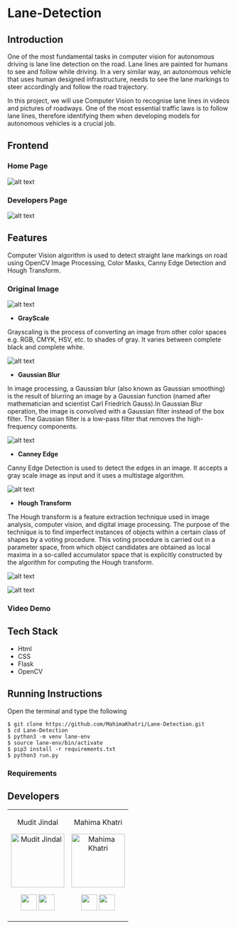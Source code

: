 # Lane-Detection

## Introduction
One of the most fundamental tasks in computer vision for autonomous driving is lane line detection on the road. Lane lines are painted for humans to see and follow while driving. In a very similar way, an autonomous vehicle that uses human designed infrastructure, needs to see the lane markings to steer accordingly and follow the road trajectory.

In this project, we will use Computer Vision to recognise lane lines in videos and pictures of roadways. One of the most essential traffic laws is to follow lane lines, therefore identifying them when developing models for autonomous vehicles is a crucial job. 

## Frontend

### Home Page
![alt text](https://github.com/MahimaKhatri/Lane-Detection/blob/master/Images/home.PNG)

### Developers Page
![alt text](https://github.com/MahimaKhatri/Lane-Detection/blob/master/Images/dev.png)

## Features

Computer Vision algorithm is used to detect straight lane markings on road using OpenCV Image Processing, Color Masks, Canny Edge Detection and Hough Transform.

### Original Image
![alt text](https://github.com/MahimaKhatri/Lane-Detection/blob/master/Images/test_image.jpg)

+ **GrayScale**

Grayscaling is the process of converting an image from other color spaces e.g. RGB, CMYK, HSV, etc. to shades of gray. It varies between complete black and complete white.

![alt text](https://github.com/MahimaKhatri/Lane-Detection/blob/master/Images/test_imagegray.jpg)

+ **Gaussian Blur**

In image processing, a Gaussian blur (also known as Gaussian smoothing) is the result of blurring an image by a Gaussian function (named after mathematician and scientist Carl Friedrich Gauss).In Gaussian Blur operation, the image is convolved with a Gaussian filter instead of the box filter. The Gaussian filter is a low-pass filter that removes the high-frequency components.

![alt text](https://github.com/MahimaKhatri/Lane-Detection/blob/master/Images/test_imagegauss.jpg)

+ **Canney Edge**

Canny Edge Detection is used to detect the edges in an image. It accepts a gray scale image as input and it uses a multistage algorithm.

![alt text](https://github.com/MahimaKhatri/Lane-Detection/blob/master/Images/test_imagecanny.jpg)

+ **Hough Transform**

The Hough transform is a feature extraction technique used in image analysis, computer vision, and digital image processing. The purpose of the technique is to find imperfect instances of objects within a certain class of shapes by a voting procedure. This voting procedure is carried out in a parameter space, from which object candidates are obtained as local maxima in a so-called accumulator space that is explicitly constructed by the algorithm for computing the Hough transform.

![alt text](https://github.com/MahimaKhatri/Lane-Detection/blob/master/Images/test_imagehough.jpg)

![alt text](https://github.com/MahimaKhatri/Lane-Detection/blob/master/Images/test_imagehough_path.jpg)

### Video Demo

## Tech Stack

+ Html
+ CSS
+ Flask
+ OpenCV

## Running Instructions
Open the terminal and type the following 
```
$ git clone https://github.com/MahimaKhatri/Lane-Detection.git
$ cd Lane-Detection
$ python3 -m venv lane-env
$ source lane-env/bin/activate
$ pip3 install -r requirements.txt
$ python3 run.py
```

### Requirements


## Developers

<table>
<tr align="center">


<td>

Mudit Jindal 

<p align="center">
<img src = "https://avatars.githubusercontent.com/u/60563356?s=400&u=09a4f1f24803e0bd5cdc674e0fa021ca791fe126&v=4"  height="120"
alt="Mudit Jindal">
</p>
<p align="center">
<a href = "https://github.com/mudit14224" target="_blank"><img src = "http://www.iconninja.com/files/241/825/211/round-collaboration-social-github-code-circle-network-icon.svg" width="36" height = "36"/></a>
<a href = "https://www.linkedin.com/in/mudit-jindal-40521a18b/" target="_blank">
<img src = "http://www.iconninja.com/files/863/607/751/network-linkedin-social-connection-circular-circle-media-icon.svg" width="36" height="36"/>
</a>
</p>
</td>






<td>

Mahima Khatri

<p align="center">
<img src = "https://avatars.githubusercontent.com/u/77387745?v=4"  height="120"
alt="Mahima Khatri">
</p>
<p align="center">
<a href = "https://github.com/MahimaKhatri" target="_blank"><img src = "http://www.iconninja.com/files/241/825/211/round-collaboration-social-github-code-circle-network-icon.svg" width="36" height = "36"/></a>
<a href = "https://www.linkedin.com/in/mahima-khatri-434a3b193/" target="_blank">
<img src = "http://www.iconninja.com/files/863/607/751/network-linkedin-social-connection-circular-circle-media-icon.svg" width="36" height="36"/>
</a>
</p>
</td>
</tr>
</table>




